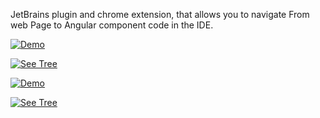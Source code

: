 JetBrains plugin and chrome extension, that allows you to navigate From web Page to Angular component code in the IDE.


[![Demo](https://img.youtube.com/vi/yWSjHjpUw-w/maxresdefault.jpg)](https://youtu.be/yWSjHjpUw-w)


[![See Tree](https://img.youtube.com/vi/HgdkF66UMsc/maxresdefault.jpg)](https://youtu.be/HgdkF66UMsc)


[![Demo](https://share.gifyoutube.com/KzB6Gb.gif)](https://youtu.be/yWSjHjpUw-w)

[![See Tree](https://share.gifyoutube.com/KzB6Gb.gif)](https://youtu.be/HgdkF66UMsc)
